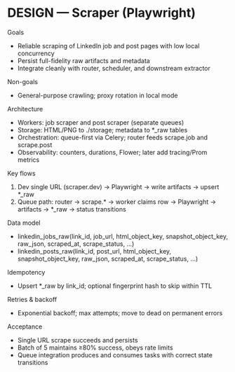 # DESIGN — Scraper (Playwright)

Goals
- Reliable scraping of LinkedIn job and post pages with low local concurrency
- Persist full-fidelity raw artifacts and metadata
- Integrate cleanly with router, scheduler, and downstream extractor

Non-goals
- General-purpose crawling; proxy rotation in local mode

Architecture
- Workers: job scraper and post scraper (separate queues)
- Storage: HTML/PNG to ./storage; metadata to *_raw tables
- Orchestration: queue-first via Celery; router feeds scrape.job and scrape.post
- Observability: counters, durations, Flower; later add tracing/Prom metrics

Key flows
1) Dev single URL (scraper.dev) → Playwright → write artifacts → upsert *_raw
2) Queue path: router → scrape.* → worker claims row → Playwright → artifacts → *_raw → status transitions

Data model
- linkedin_jobs_raw(link_id, job_url, html_object_key, snapshot_object_key, raw_json, scraped_at, scrape_status, ...)
- linkedin_posts_raw(link_id, post_url, html_object_key, snapshot_object_key, raw_json, scraped_at, scrape_status, ...)

Idempotency
- Upsert *_raw by link_id; optional fingerprint hash to skip within TTL

Retries & backoff
- Exponential backoff; max attempts; move to dead on permanent errors

Acceptance
- Single URL scrape succeeds and persists
- Batch of 5 maintains ≥80% success, obeys rate limits
- Queue integration produces and consumes tasks with correct state transitions


